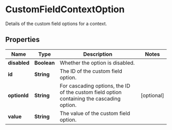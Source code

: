 

# CustomFieldContextOption

Details of the custom field options for a context.

## Properties

| Name | Type | Description | Notes |
|------------ | ------------- | ------------- | -------------|
|**disabled** | **Boolean** | Whether the option is disabled. |  |
|**id** | **String** | The ID of the custom field option. |  |
|**optionId** | **String** | For cascading options, the ID of the custom field option containing the cascading option. |  [optional] |
|**value** | **String** | The value of the custom field option. |  |



